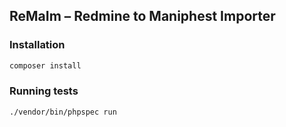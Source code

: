 ## ReMaIm – Redmine to Maniphest Importer

### Installation

```bash
composer install
```

### Running tests

```bash
./vendor/bin/phpspec run
```